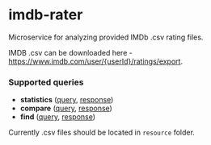 # imdb-rater

Microservice for analyzing provided IMDb .csv rating files.

IMDB .csv can be downloaded here - https://www.imdb.com/user/{userId}/ratings/export.

### Supported queries
 - **statistics** ([query](docs/queries/statistics_query.graphql), [response](docs/responses/statistics_response.json))
 - **compare** ([query](docs/queries/compare_query.graphql), [response](docs/responses/compare_response.json))
 - **find** ([query](docs/queries/find_query.graphql), [response](docs/responses/find_response.json))

Currently .csv files should be located in `resource` folder. 
